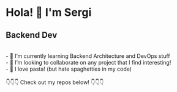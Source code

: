 # Hola! 👋 I'm Sergi
## Backend Dev 

<br>
- 🌱 I’m currently learning Backend Architecture and DevOps stuff</br>
- 👯 I’m looking to collaborate on any project that I find interesting! </br>
- 🍝 I love pasta! (but hate spaghetties in my code) </br>

<br>
👇👇👇 Check out my repos below! 👇👇👇
